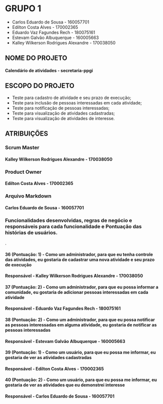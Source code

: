 # GRUPO 1

* Carlos Eduardo de Sousa - 160057701
* Edilton Costa Alves - 170002365
* Eduardo Vaz Fagundes Rech - 180075161
* Estevam Galvão Albuquerque - 160005663
* Kalley Wilkerson Rodrigues Alexandre - 170038050


## NOME DO PROJETO
#### Calendário de atividades - secretaria-ppgi

## ESCOPO DO PROJETO
* Teste para cadastro de atividade e seu prazo de execução;
* Teste para inclusão de pessoas interessadas em cada atividade;
* Teste para notificação de pessoas interessadas;
* Teste para visualização de atividades cadastradas;
* Teste para visualização de atividades de interesse.


## ATRIBUIÇÕES
### Scrum Master
#### Kalley Wilkerson Rodrigues Alexandre - 170038050

### Product Owner
#### Edilton Costa Alves - 170002365

### Arquivo Markdown
#### Carlos Eduardo de Sousa - 160057701

### Funcionalidades desenvolvidas, regras de negócio e responsáveis para cada funcionalidade e Pontuação das histórias de usuários.
.
#### 36 (Pontuação: 1) - Como um administrador, para que eu tenha controle das atividades, eu gostaria de cadastrar uma nova atividade e seu prazo de execução
#### Responsável - Kalley Wilkerson Rodrigues Alexandre - 170038050

#### 37 (Pontuação: 2) - Como um administrador, para que eu possa informar a comunidade, eu gostaria de adicionar pessoas interessadas em cada atividade
#### Responsável - Eduardo Vaz Fagundes Rech - 180075161

#### 38 (Pontuação: 2) - Como um administrador, para que eu possa notificar as pessoas interessadas em alguma atividade, eu gostaria de notificar as pessoas interessadas
#### Responsável - Estevam Galvão Albuquerque - 160005663

#### 39 (Pontuação: 1) - Como um usuário, para que eu possa me informar, eu gostaria de ver as atividades cadastradas
#### Responsável - Edilton Costa Alves - 170002365

#### 40 (Pontuação: 2) - Como um usuário, para que eu possa me informar, eu gostaria de ver as atividades que eu demonstrei interesse
#### Responsável - Carlos Eduardo de Sousa - 160057701







